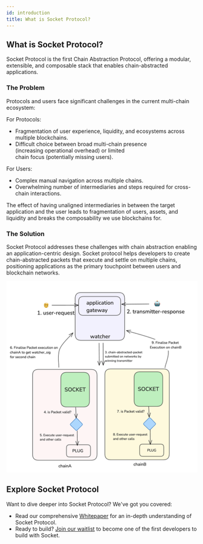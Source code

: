 ```yaml
---
id: introduction
title: What is Socket Protocol?
---
```


## What is Socket Protocol?

Socket Protocol is the first Chain Abstraction Protocol, offering a modular, extensible, and composable stack that enables chain-abstracted applications.

### The Problem

Protocols and users face significant challenges in the current multi-chain ecosystem:

For Protocols:

- Fragmentation of user experience, liquidity, and ecosystems across multiple blockchains.
- Difficult choice between broad multi-chain presence (increasing operational overhead) or limited chain focus (potentially missing users).

For Users:

- Complex manual navigation across multiple chains.
- Overwhelming number of intermediaries and steps required for cross-chain interactions.

The effect of having unaligned intermediaries in between the target application and the user leads to fragmentation of users, assets, and liquidity and breaks the composability we use blockchains for.

### The Solution

Socket Protocol addresses these challenges with chain abstraction enabling an application-centric design. Socket protocol helps developers to create chain-abstracted packets that execute and settle on multiple chains, positioning applications as the primary touchpoint between users and blockchain networks.

![Socket Protocol](../static/img/socketprotocol.png)

## Explore Socket Protocol

Want to dive deeper into Socket Protocol? We've got you covered:

- Read our comprehensive [Whitepaper](https://media.socket.tech/SocketProtocol_v1.pdf) for an in-depth understanding of Socket Protocol.
- Ready to build? [Join our waitlist](https://forms.gle/8hgm4miEyEcaBc8x5) to become one of the first developers to build with Socket.
